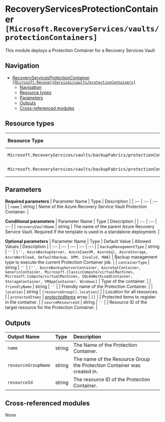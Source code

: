 # RecoveryServicesProtectionContainer `[Microsoft.RecoveryServices/vaults/protectionContainers]`

This module deploys a Protection Container for a Recovery Services Vault

## Navigation

- [RecoveryServicesProtectionContainer `[Microsoft.RecoveryServices/vaults/protectionContainers]`](#recoveryservicesprotectioncontainer-microsoftrecoveryservicesvaultsprotectioncontainers)
  - [Navigation](#navigation)
  - [Resource types](#resource-types)
  - [Parameters](#parameters)
  - [Outputs](#outputs)
  - [Cross-referenced modules](#cross-referenced-modules)

## Resource types

| Resource Type | API Version |
| :-- | :-- |
| `Microsoft.RecoveryServices/vaults/backupFabrics/protectionContainers` | [2022-02-01](https://docs.microsoft.com/en-us/azure/templates/Microsoft.RecoveryServices/2022-02-01/vaults/backupFabrics/protectionContainers) |
| `Microsoft.RecoveryServices/vaults/backupFabrics/protectionContainers/protectedItems` | [2022-02-01](https://docs.microsoft.com/en-us/azure/templates/Microsoft.RecoveryServices/2022-02-01/vaults/backupFabrics/protectionContainers/protectedItems) |

## Parameters

**Required parameters**
| Parameter Name | Type | Description |
| :-- | :-- | :-- |
| `name` | string | Name of the Azure Recovery Service Vault Protection Container. |

**Conditional parameters**
| Parameter Name | Type | Description |
| :-- | :-- | :-- |
| `recoveryVaultName` | string | The name of the parent Azure Recovery Service Vault. Required if the template is used in a standalone deployment. |

**Optional parameters**
| Parameter Name | Type | Default Value | Allowed Values | Description |
| :-- | :-- | :-- | :-- | :-- |
| `backupManagementType` | string | `''` | `['', AzureBackupServer, AzureIaasVM, AzureSql, AzureStorage, AzureWorkload, DefaultBackup, DPM, Invalid, MAB]` | Backup management type to execute the current Protection Container job. |
| `containerType` | string | `''` | `['', AzureBackupServerContainer, AzureSqlContainer, GenericContainer, Microsoft.ClassicCompute/virtualMachines, Microsoft.Compute/virtualMachines, SQLAGWorkLoadContainer, StorageContainer, VMAppContainer, Windows]` | Type of the container. |
| `friendlyName` | string | `''` |  | Friendly name of the Protection Container. |
| `location` | string | `[resourceGroup().location]` |  | Location for all resources. |
| `protectedItems` | _[protectedItems](protectedItems/readme.md)_ array | `[]` |  | Protected items to register in the container. |
| `sourceResourceId` | string | `''` |  | Resource ID of the target resource for the Protection Container. |


## Outputs

| Output Name | Type | Description |
| :-- | :-- | :-- |
| `name` | string | The Name of the Protection Container. |
| `resourceGroupName` | string | The name of the Resource Group the Protection Container was created in. |
| `resourceId` | string | The resource ID of the Protection Container. |

## Cross-referenced modules

_None_